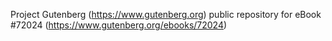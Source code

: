 Project Gutenberg (https://www.gutenberg.org) public repository
for eBook #72024 (https://www.gutenberg.org/ebooks/72024)
